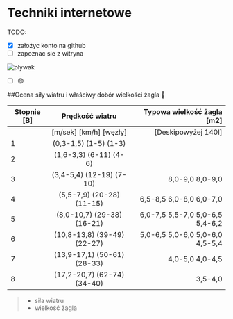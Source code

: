 # Techniki internetowe

TODO:

- [x] założyc konto na github
- [ ] zapoznac sie z witryna

![plywak](https://prezentmarzen.com/blog/wp-content/uploads/2015/04/Karon-Beach-Hotel-Windsurfing.jpg)

- [ ] :blush:

##Ocena siły wiatru i właściwy dobór wielkości żagla  :raised_hands:

| Stopnie [B]  |    Prędkość wiatru  | Typowa wielkość żagla [m2] |
|----------|:-------------:|------:|
|  |  [m/sek] [km/h]  [węzły] | [Deskipowyżej 140l] | [Deski 115-130l] | [Deski 95-115l] | [Deski poniżej 95l] |
| 1 |(0,3-1,5) (1-5) (1-3)|   |
| 2 |(1,6-3,3) (6-11) (4-6)|  |
| 3 |(3,4-5,4) (12-19) (7-10)| 8,0-9,0 8,0-9,0   |
| 4 |(5,5-7,9) (20-28) (11-15)|6,5-8,5 6,0-8,0 6,0-7,0  |
| 5 |(8,0-10,7) (29-38) (16-21) |6,0-7,5 5,5-7,0 5,0-6,5 5,4-6,2 |
| 6 |(10,8-13,8) (39-49) (22-27)|5,0-6,5 5,0-6,0 5,0-6,0 4,5-5,4 |
| 7 |(13,9-17,1) (50-61) (28-33)   |             4,0-5,0 4,0-4,5 |
| 8 |(17,2-20,7) (62-74) (34-40)  |                      3,5-4,0 |





> - siła wiatru
> - wielkość żagla
